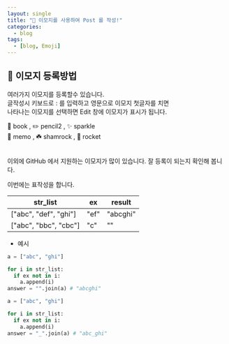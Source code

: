 ```yaml
---
layout: single
title: "📝 이모지를 사용하여 Post 를 작성!"
categories:
  - blog
tags:
  - [blog, Emoji]
---
```


## 📌 이모지 등록방법  

여러가지 이모지를 등록할수 있습니다.  
글작성시 키보드로 : 를 입력하고 영문으로 이모지 첫글자를 치면  
나타나는 이모지를 선택하면 Edit 창에 이모지가 표시가 됩니다.  

📖 book , ✏️  pencil2 , ✨ sparkle  
📝 memo , ☘️ shamrock , 🚀 rocket 

<br>
이외에 GitHub 에서 지원하는 이모지가 많이 있습니다.  
잘 등록이 되는지 확인해 봅니다.

이번에는 표작성을 합니다.  

|str_list|ex|result|
|---|---|---|
|["abc", "def", "ghi"] |"ef"|"abcghi"|
|["abc", "bbc", "cbc"]|"c"|""|  




- 예시
```python
a = ["abc", "ghi"]

for i in str_list:
  if ex not in i:
    a.append(i)
answer = "".join(a) # "abcghi"
```  

```python
a = ["abc", "ghi"]

for i in str_list:
  if ex not in i:
    a.append(i)
answer = "_".join(a) # "abc_ghi"
```



